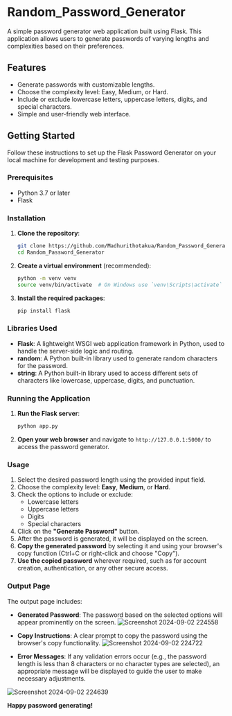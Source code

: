 # Random_Password_Generator


A simple password generator web application built using Flask. This application allows users to generate passwords of varying lengths and complexities based on their preferences.

## Features

- Generate passwords with customizable lengths.
- Choose the complexity level: Easy, Medium, or Hard.
- Include or exclude lowercase letters, uppercase letters, digits, and special characters.
- Simple and user-friendly web interface.

## Getting Started

Follow these instructions to set up the Flask Password Generator on your local machine for development and testing purposes.

### Prerequisites

- Python 3.7 or later
- Flask

### Installation

1. **Clone the repository**:

    ```bash
    git clone https://github.com/Madhurithotakua/Random_Password_Generator
    cd Random_Password_Generator
    ```

2. **Create a virtual environment** (recommended):

    ```bash
    python -m venv venv
    source venv/bin/activate  # On Windows use `venv\Scripts\activate`
    ```

3. **Install the required packages**:

    ```bash
    pip install flask
    ```

### Libraries Used

- **Flask**: A lightweight WSGI web application framework in Python, used to handle the server-side logic and routing.
- **random**: A Python built-in library used to generate random characters for the password.
- **string**: A Python built-in library used to access different sets of characters like lowercase, uppercase, digits, and punctuation.

### Running the Application

1. **Run the Flask server**:

    ```bash
    python app.py
    ```

2. **Open your web browser** and navigate to `http://127.0.0.1:5000/` to access the password generator.

### Usage

1. Select the desired password length using the provided input field.
2. Choose the complexity level: **Easy**, **Medium**, or **Hard**.
3. Check the options to include or exclude:
   - Lowercase letters
   - Uppercase letters
   - Digits
   - Special characters
4. Click on the **"Generate Password"** button.
5. After the password is generated, it will be displayed on the screen.
6. **Copy the generated password** by selecting it and using your browser's copy function (Ctrl+C or right-click and choose "Copy").
7. **Use the copied password** wherever required, such as for account creation, authentication, or any other secure access.

### Output Page

The output page includes:

- **Generated Password**: The password based on the selected options will appear prominently on the screen.
  ![Screenshot 2024-09-02 224558](https://github.com/user-attachments/assets/ead13684-77ed-4446-a09d-b56731aaf431)

- **Copy Instructions**: A clear prompt to copy the password using the browser's copy functionality.
  ![Screenshot 2024-09-02 224722](https://github.com/user-attachments/assets/8175dff5-f8b6-4c22-82f6-ec2d53272244)

- **Error Messages**: If any validation errors occur (e.g., the password length is less than 8 characters or no character types are selected), an appropriate message will be displayed to guide the user to make necessary adjustments.
  
![Screenshot 2024-09-02 224639](https://github.com/user-attachments/assets/6175ac8d-f40b-4c7d-8066-a16d3bc3b7f5)


**Happy password generating!**

                                       
